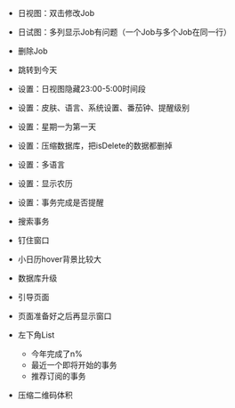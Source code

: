 - 日视图：双击修改Job
- 日试图：多列显示Job有问题（一个Job与多个Job在同一行）
- 删除Job
- 跳转到今天



- 设置：日视图隐藏23:00-5:00时间段
- 设置：皮肤、语言、系统设置、番茄钟、提醒级别
- 设置：星期一为第一天
- 设置：压缩数据库，把isDelete的数据都删掉
- 设置：多语言
- 设置：显示农历
- 设置：事务完成是否提醒
- 搜索事务
- 钉住窗口
- 小日历hover背景比较大
- 数据库升级
- 引导页面
- 页面准备好之后再显示窗口
- 左下角List
  - 今年完成了n%
  - 最近一个即将开始的事务
  - 推荐订阅的事务
- 压缩二维码体积
